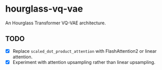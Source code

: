 # hourglass-vq-vae

An Hourglass Transformer VQ-VAE architecture.


## TODO

- [x] Replace `scaled_dot_product_attention` with FlashAttention2 or linear attention.
- [x] Experiment with attention upsampling rather than linear upsampling. 

